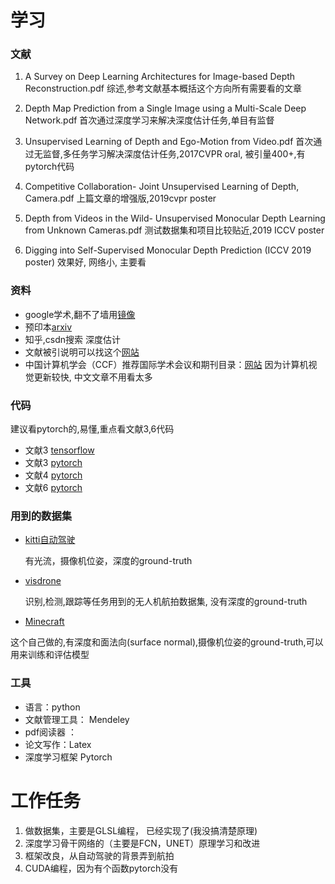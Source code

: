 # 学习

### 文献
 1. A Survey on Deep Learning Architectures for Image-based Depth Reconstruction.pdf
综述,参考文献基本概括这个方向所有需要看的文章

 2. Depth Map Prediction from a Single Image using a Multi-Scale Deep Network.pdf
首次通过深度学习来解决深度估计任务,单目有监督

 3. Unsupervised Learning of Depth and Ego-Motion from Video.pdf
首次通过无监督,多任务学习解决深度估计任务,2017CVPR oral, 被引量400+,有pytorch代码

 4. Competitive Collaboration- Joint Unsupervised Learning of Depth, Camera.pdf
上篇文章的增强版,2019cvpr poster

 5. Depth from Videos in the Wild- Unsupervised Monocular Depth Learning from Unknown Cameras.pdf
测试数据集和项目比较贴近,2019 ICCV poster

6. Digging into Self-Supervised Monocular Depth Prediction (ICCV 2019 poster)
效果好, 网络小, 主要看

### 资料

 - google学术,翻不了墙用[镜像](http://ac.scmor.com/)
 - 预印本[arxiv](https://arxiv.org/search/?query=&searchtype=title&abstracts=hide&order=-announced_date_first&size=50)
 - 知乎,csdn搜索 深度估计
 - 文献被引说明可以找这个[网站](https://www.semanticscholar.org/)
 - 中国计算机学会（CCF）推荐国际学术会议和期刊目录：[网站](https://www.ccf.org.cn/xspj/gyml/)
 因为计算机视觉更新较快, 中文文章不用看太多

### 代码

建议看pytorch的,易懂,重点看文献3,6代码

 - 文献3 [tensorflow]( https://github.com/tinghuiz/SfMLearner)
 - 文献3 [pytorch]( https://github.com/ClementPinard/SfmLearner-Pytorch )
 - 文献4 [pytorch](https://github.com/anuragranj/cc)
 - 文献6 [pytorch](https://github.com/nianticlabs/monodepth2)

### 用到的数据集

 - [kitti自动驾驶](http://www.cvlibs.net/datasets/kitti/eval_scene_flow.php?benchmark=stereo)

    有光流，摄像机位姿，深度的ground-truth

 - [visdrone](http://www.aiskyeye.com/)

    识别,检测,跟踪等任务用到的无人机航拍数据集, 没有深度的ground-truth

 - [Minecraft](https://github.com/xdr940/Minecraft_tools) 

 这个自己做的,有深度和面法向(surface normal),摄像机位姿的ground-truth,可以用来训练和评估模型

### 工具

- 语言：python
- 文献管理工具： Mendeley
- pdf阅读器 ：
- 论文写作：Latex
- 深度学习框架 Pytorch

# 工作任务

1. 做数据集，主要是GLSL编程， 已经实现了(我没搞清楚原理)
2. 深度学习骨干网络的（主要是FCN，UNET）原理学习和改进
3. 框架改良，从自动驾驶的背景弄到航拍
4. CUDA编程，因为有个函数pytorch没有
